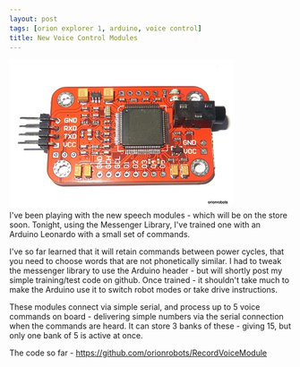 ```yaml
---
layout: post
tags: [orion explorer 1, arduino, voice control]
title: New Voice Control Modules
---
```

![Voice Module](/assets/2014-01-12-new-voice-control-modules/voice-module-close.jpg)<br />
I've been playing with the new speech modules - which will be on the store soon. Tonight, using the Messenger Library, I've trained one with an Arduino Leonardo with a small set of commands.

I've so far learned that it will retain commands between power cycles, that you need to choose words that are not phonetically similar. I had to tweak the messenger library to use the Arduino header - but will shortly post my simple training/test code on github. Once trained - it shouldn't take much to make the Arduino use it to switch robot modes or take drive instructions.

These modules connect via simple serial, and process up to 5 voice commands on board - delivering simple numbers via the serial connection when the commands are heard. It can store 3 banks of these - giving 15, but only one bank of 5 is active at once.

The code so far - https://github.com/orionrobots/RecordVoiceModule

